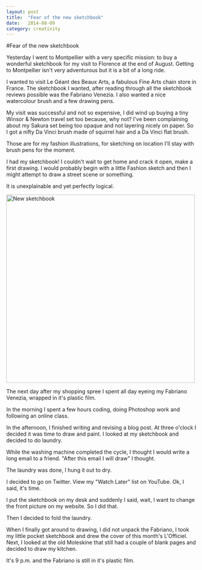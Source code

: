 ```yaml
---
layout: post
title:  "Fear of the new sketchbook"
date:   2014-08-09
category: creativity
---
```

#Fear of the new sketchbook

Yesterday I went to Montpellier with a very specific mission: to buy a wonderful sketchbook for my visit to Florence at the end of August. 
Getting to Montpellier isn't very adventurous but it is a bit of a long ride. 

I wanted to visit Le Géant des Beaux Arts, a fabulous Fine Arts chain store in France. The sketchbook I wanted, after reading through all the sketchbook reviews possible was the Fabriano Venezia.  I also wanted a nice watercolour brush and a few drawing pens.

My visit was successful and not so expensive, I did wind up buying a tiny Winsor & Newton travel set too because, why not?  I've been complaining about my Sakura set being too opaque and not layering nicely on paper. So I got a nifty Da Vinci brush made of squirrel hair and a Da Vinci flat brush. 

Those are for my fashion illustrations, for sketching on location I'll stay with brush pens for the moment.

I had my sketchbook! I couldn't wait to get home and crack it open, make a first drawing. I would probably begin with a little Fashion sketch and then I might attempt to draw a street scene or something.

It is unexplainable and yet perfectly logical. 

<img class="inpost" src="https://farm4.staticflickr.com/3864/14889636703_156ba320fe.jpg" width="500" height="500" alt="New sketchbook">

The next day after my shopping spree I spent all day eyeing my Fabriano Venezia, wrapped in it's plastic film. 

In the morning I spent a few hours coding, doing Photoshop work and following an online class. 

In the afternoon, I finished writing and revising a blog post.
At three o'clock I decided it was time to draw and paint. I looked at my sketchbook and decided to do laundry.

While the washing machine completed the cycle, I thought I would write a long email to a friend. 
"After this email I will draw" I thought.

The laundry was done, I hung it out to dry. 

I decided to go on Twitter. View my "Watch Later" list on YouTube.
Ok, I said, it's time. 

I put the sketchbook on my desk and suddenly I said, wait, I want to change the front picture on my website.
So I did that. 

Then I decided to fold the laundry.

When I finally got around to drawing, I did not unpack the Fabriano, I took my little pocket sketchbook and drew the cover of this month's L'Officiel. 
Next, I looked at the old Moleskine that still had a couple of blank pages and decided to draw my kitchen.

It's 9 p.m. and the Fabriano is still in it's plastic film.